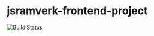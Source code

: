 # jsramverk-frontend-project

[![Build Status](https://app.travis-ci.com/neskoc/jsramverk-frontend-project.svg?token=tvJGsg2fsBTiePUsDM9J&branch=master)](https://app.travis-ci.com/neskoc/jsramverk-frontend-project)